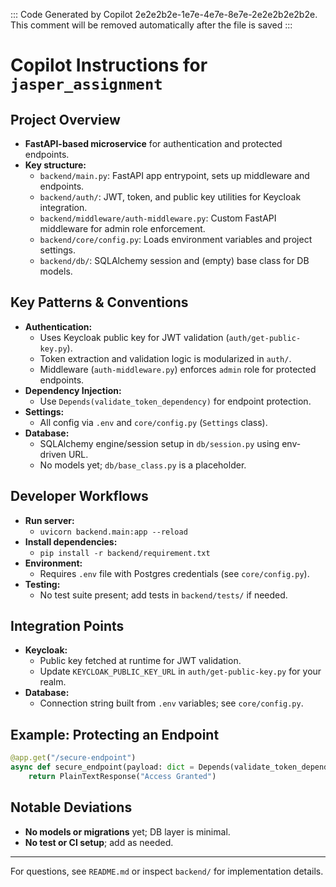 ::: Code Generated by Copilot 2e2e2b2e-1e7e-4e7e-8e7e-2e2e2b2e2b2e. This comment will be removed automatically after the file is saved :::
# Copilot Instructions for `jasper_assignment`

## Project Overview
- **FastAPI-based microservice** for authentication and protected endpoints.
- **Key structure:**
  - `backend/main.py`: FastAPI app entrypoint, sets up middleware and endpoints.
  - `backend/auth/`: JWT, token, and public key utilities for Keycloak integration.
  - `backend/middleware/auth-middleware.py`: Custom FastAPI middleware for admin role enforcement.
  - `backend/core/config.py`: Loads environment variables and project settings.
  - `backend/db/`: SQLAlchemy session and (empty) base class for DB models.

## Key Patterns & Conventions
- **Authentication:**
  - Uses Keycloak public key for JWT validation (`auth/get-public-key.py`).
  - Token extraction and validation logic is modularized in `auth/`.
  - Middleware (`auth-middleware.py`) enforces `admin` role for protected endpoints.
- **Dependency Injection:**
  - Use `Depends(validate_token_dependency)` for endpoint protection.
- **Settings:**
  - All config via `.env` and `core/config.py` (`Settings` class).
- **Database:**
  - SQLAlchemy engine/session setup in `db/session.py` using env-driven URL.
  - No models yet; `db/base_class.py` is a placeholder.

## Developer Workflows
- **Run server:**
  - `uvicorn backend.main:app --reload`
- **Install dependencies:**
  - `pip install -r backend/requirement.txt`
- **Environment:**
  - Requires `.env` file with Postgres credentials (see `core/config.py`).
- **Testing:**
  - No test suite present; add tests in `backend/tests/` if needed.

## Integration Points
- **Keycloak:**
  - Public key fetched at runtime for JWT validation.
  - Update `KEYCLOAK_PUBLIC_KEY_URL` in `auth/get-public-key.py` for your realm.
- **Database:**
  - Connection string built from `.env` variables; see `core/config.py`.

## Example: Protecting an Endpoint
```python
@app.get("/secure-endpoint")
async def secure_endpoint(payload: dict = Depends(validate_token_dependency)):
    return PlainTextResponse("Access Granted")
```

## Notable Deviations
- **No models or migrations** yet; DB layer is minimal.
- **No test or CI setup**; add as needed.

---
For questions, see `README.md` or inspect `backend/` for implementation details.
